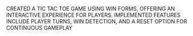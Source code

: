 CREATED A TIC TAC TOE GAME USING WIN FORMS, OFFERING AN INTERACTIVE EXPERIENCE FOR PLAYERS.
IMPLEMENTED FEATURES INCLUDE PLAYER TURNS, WIN DETECTION, AND A RESET OPTION FOR CONTINUOUS
GAMEPLAY

